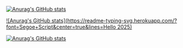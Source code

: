 [![Anurag's GitHub stats](https://readme-typing-svg.herokuapp.com/?font=Segoe+Script&center=true&lines=Gedh-StuffyWalk)](https://space.bilibili.com/3494366867884831)

[![Anurag's GitHub stats](https://readme-typing-svg.herokuapp.com/?font=Segoe+Script&center=true&lines=Hello 2025)](https://space.bilibili.com/3494366867884831)


[![Anurag's GitHub stats](https://github-readme-stats.vercel.app/api?username=gedhspace&show_icons=true&theme=tokyonight)](https://space.bilibili.com/3494366867884831)
